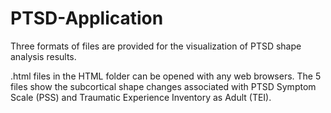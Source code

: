 # PTSD-Application

Three formats of files are provided for the visualization of PTSD shape analysis results.

.html files in the HTML folder can be opened with any web browsers. The 5 files show the subcortical shape changes associated with PTSD Symptom Scale (PSS) and Traumatic Experience Inventory as Adult (TEI).


